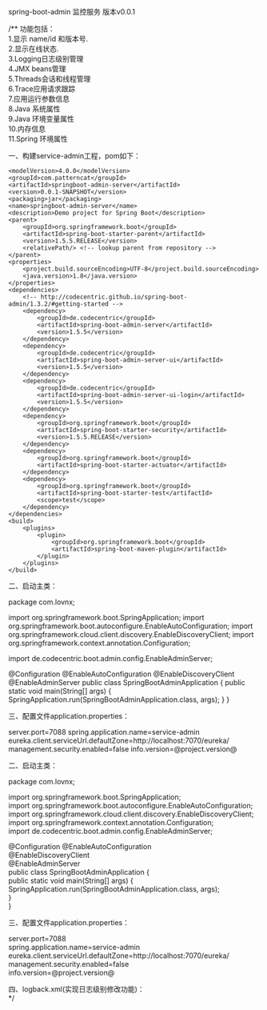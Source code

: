 spring-boot-admin 监控服务 版本v0.0.1

/**
功能包括：    
1.显示 name/id 和版本号.      
2.显示在线状态.    
3.Logging日志级别管理    
4.JMX beans管理    
5.Threads会话和线程管理    
6.Trace应用请求跟踪    
7.应用运行参数信息   
8.Java 系统属性    
9.Java 环境变量属性    
10.内存信息   
11.Spring 环境属性

一、构建service-admin工程，pom如下：  
<?xml version="1.0" encoding="UTF-8"?>
<project xmlns="http://maven.apache.org/POM/4.0.0" xmlns:xsi="http://www.w3.org/2001/XMLSchema-instance"
	xsi:schemaLocation="http://maven.apache.org/POM/4.0.0 http://maven.apache.org/xsd/maven-4.0.0.xsd">
	
	
	<modelVersion>4.0.0</modelVersion>
	<groupId>com.patterncat</groupId>
	<artifactId>springboot-admin-server</artifactId>
	<version>0.0.1-SNAPSHOT</version>
	<packaging>jar</packaging>
	<name>springboot-admin-server</name>
	<description>Demo project for Spring Boot</description>
	<parent>
		<groupId>org.springframework.boot</groupId>
		<artifactId>spring-boot-starter-parent</artifactId>
		<version>1.5.5.RELEASE</version>
		<relativePath/> <!-- lookup parent from repository -->
	</parent>
	<properties>
		<project.build.sourceEncoding>UTF-8</project.build.sourceEncoding>
		<java.version>1.8</java.version>
	</properties>
	<dependencies>
		<!-- http://codecentric.github.io/spring-boot-admin/1.3.2/#getting-started -->
		<dependency>
			<groupId>de.codecentric</groupId>
			<artifactId>spring-boot-admin-server</artifactId>
			<version>1.5.5</version>
		</dependency>
		<dependency>
			<groupId>de.codecentric</groupId>
			<artifactId>spring-boot-admin-server-ui</artifactId>
			<version>1.5.5</version>
		</dependency>
		<dependency>
			<groupId>de.codecentric</groupId>
			<artifactId>spring-boot-admin-server-ui-login</artifactId>
			<version>1.5.5</version>
		</dependency>
		<dependency>
			<groupId>org.springframework.boot</groupId>
			<artifactId>spring-boot-starter-security</artifactId>
			<version>1.5.5.RELEASE</version>
		</dependency>
		<dependency>
			<groupId>org.springframework.boot</groupId>
			<artifactId>spring-boot-starter-actuator</artifactId>
		</dependency>	
		<dependency>
			<groupId>org.springframework.boot</groupId>
			<artifactId>spring-boot-starter-test</artifactId>
			<scope>test</scope>
		</dependency>
	</dependencies>
	<build>
		<plugins>
			<plugin>
				<groupId>org.springframework.boot</groupId>
				<artifactId>spring-boot-maven-plugin</artifactId>
			</plugin>
		</plugins>
	</build>
</project>


二、启动主类：

package com.lovnx;

import org.springframework.boot.SpringApplication;
import org.springframework.boot.autoconfigure.EnableAutoConfiguration;
import org.springframework.cloud.client.discovery.EnableDiscoveryClient;
import org.springframework.context.annotation.Configuration;

import de.codecentric.boot.admin.config.EnableAdminServer;

@Configuration
@EnableAutoConfiguration
@EnableDiscoveryClient
@EnableAdminServer
public class SpringBootAdminApplication {
    public static void main(String[] args) {
        SpringApplication.run(SpringBootAdminApplication.class, args);
    }
}

三、配置文件application.properties：

server.port=7088
spring.application.name=service-admin
eureka.client.serviceUrl.defaultZone=http://localhost:7070/eureka/
management.security.enabled=false
info.version=@project.version@


二、启动主类：

package com.lovnx;

import org.springframework.boot.SpringApplication;   
import org.springframework.boot.autoconfigure.EnableAutoConfiguration;  
import org.springframework.cloud.client.discovery.EnableDiscoveryClient;  
import org.springframework.context.annotation.Configuration;  
import de.codecentric.boot.admin.config.EnableAdminServer;  

@Configuration @EnableAutoConfiguration   
@EnableDiscoveryClient  
@EnableAdminServer    
public class SpringBootAdminApplication {   
    public static void main(String[] args) {   
        SpringApplication.run(SpringBootAdminApplication.class, args);  
    }   
}

三、配置文件application.properties：  

server.port=7088   
spring.application.name=service-admin   
eureka.client.serviceUrl.defaultZone=http://localhost:7070/eureka/   
management.security.enabled=false   
info.version=@project.version@

四、logback.xml(实现日志级别修改功能)：  
<configuration>
    <include resource="org/springframework/boot/logging/logback/base.xml"/>
    <jmxConfigurator/>
</configuration>
*/





